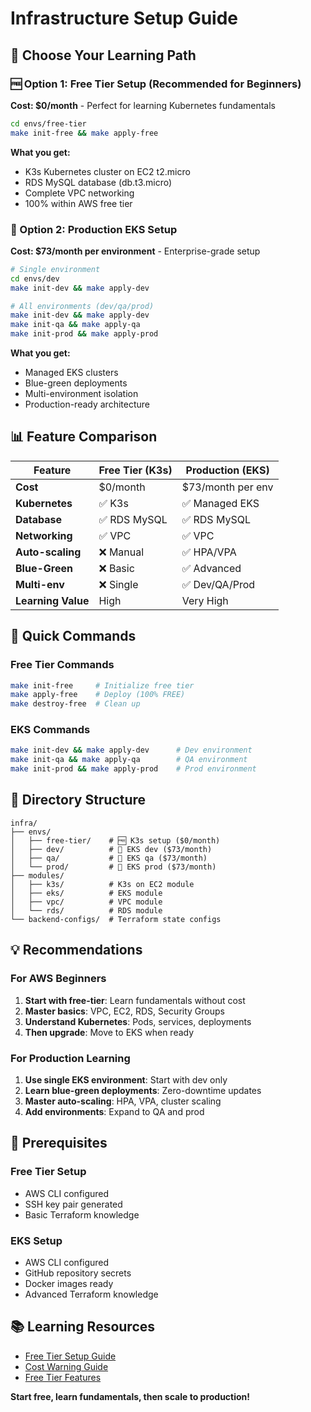 # Infrastructure Setup Guide

## 🎯 Choose Your Learning Path

### 🆓 Option 1: Free Tier Setup (Recommended for Beginners)
**Cost: $0/month** - Perfect for learning Kubernetes fundamentals

```bash
cd envs/free-tier
make init-free && make apply-free
```

**What you get:**
- K3s Kubernetes cluster on EC2 t2.micro
- RDS MySQL database (db.t3.micro)
- Complete VPC networking
- 100% within AWS free tier

### 💼 Option 2: Production EKS Setup
**Cost: $73/month per environment** - Enterprise-grade setup

```bash
# Single environment
cd envs/dev
make init-dev && make apply-dev

# All environments (dev/qa/prod)
make init-dev && make apply-dev
make init-qa && make apply-qa  
make init-prod && make apply-prod
```

**What you get:**
- Managed EKS clusters
- Blue-green deployments
- Multi-environment isolation
- Production-ready architecture

## 📊 Feature Comparison

| Feature | Free Tier (K3s) | Production (EKS) |
|---------|-----------------|------------------|
| **Cost** | $0/month | $73/month per env |
| **Kubernetes** | ✅ K3s | ✅ Managed EKS |
| **Database** | ✅ RDS MySQL | ✅ RDS MySQL |
| **Networking** | ✅ VPC | ✅ VPC |
| **Auto-scaling** | ❌ Manual | ✅ HPA/VPA |
| **Blue-Green** | ❌ Basic | ✅ Advanced |
| **Multi-env** | ❌ Single | ✅ Dev/QA/Prod |
| **Learning Value** | High | Very High |

## 🚀 Quick Commands

### Free Tier Commands
```bash
make init-free     # Initialize free tier
make apply-free    # Deploy (100% FREE)
make destroy-free  # Clean up
```

### EKS Commands
```bash
make init-dev && make apply-dev      # Dev environment
make init-qa && make apply-qa        # QA environment  
make init-prod && make apply-prod    # Prod environment
```

## 📁 Directory Structure

```
infra/
├── envs/
│   ├── free-tier/    # 🆓 K3s setup ($0/month)
│   ├── dev/          # 💼 EKS dev ($73/month)
│   ├── qa/           # 💼 EKS qa ($73/month)
│   └── prod/         # 💼 EKS prod ($73/month)
├── modules/
│   ├── k3s/          # K3s on EC2 module
│   ├── eks/          # EKS module
│   ├── vpc/          # VPC module
│   └── rds/          # RDS module
└── backend-configs/  # Terraform state configs
```

## 💡 Recommendations

### For AWS Beginners
1. **Start with free-tier**: Learn fundamentals without cost
2. **Master basics**: VPC, EC2, RDS, Security Groups
3. **Understand Kubernetes**: Pods, services, deployments
4. **Then upgrade**: Move to EKS when ready

### For Production Learning
1. **Use single EKS environment**: Start with dev only
2. **Learn blue-green deployments**: Zero-downtime updates
3. **Master auto-scaling**: HPA, VPA, cluster scaling
4. **Add environments**: Expand to QA and prod

## 🔧 Prerequisites

### Free Tier Setup
- AWS CLI configured
- SSH key pair generated
- Basic Terraform knowledge

### EKS Setup
- AWS CLI configured
- GitHub repository secrets
- Docker images ready
- Advanced Terraform knowledge

## 📚 Learning Resources

- [Free Tier Setup Guide](envs/free-tier/README.md)
- [Cost Warning Guide](envs/COST-WARNING.md)
- [Free Tier Features](FREE-TIER-GUIDE.md)

**Start free, learn fundamentals, then scale to production!**